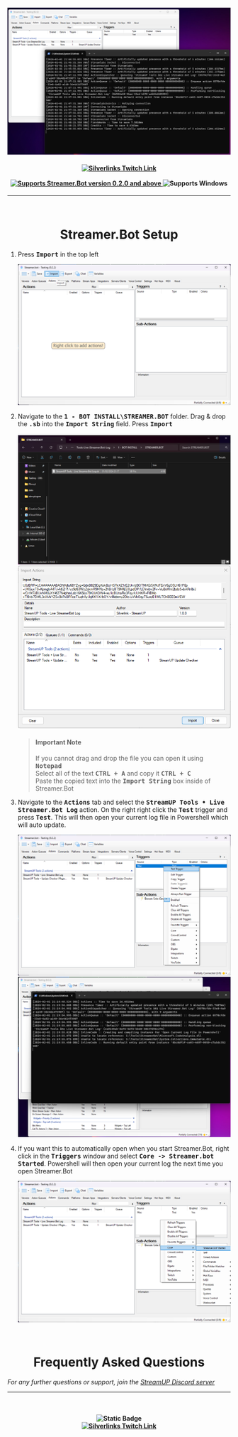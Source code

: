 <h4 align="center">
  <img src="../Assets/Live Streamer.Bot Log - Banner.png" alt="Live SB Log">
</h4>

<h4 align="center">
  <a href="https://www.twitch.tv/silverlink">
    <img alt="Silverlinks Twitch Link" src="https://img.shields.io/badge/Created%20by%20Silverlink%20-white?style=for-the-badge">
  </a>
  <br><br>
    <a href="https://streamer.bot">
        <img alt="Supports Streamer.Bot version 0.2.0 and above" src="https://img.shields.io/badge/Streamer.Bot-v0.2.0+-%23FFFFFF?style=for-the-badge&labelColor=9038e8">
    </a>
    <img alt="Supports Windows" src="https://img.shields.io/badge/Windows-%23FFFFFF?style=for-the-badge&logo=windows&labelColor=00a2ed">
</h4>

---

<br>

<h1 align="center">
        Streamer.Bot Setup
</h1>

1. Press <kbd><b>Import</b></kbd> in the top left<br>

   <img src="../Assets/Live SB Log - Import 1.png" alt="StreamerBot import ui screenshot">

2. Navigate to the <kbd><b>1 - BOT INSTALL\STREAMER.BOT</b></kbd> folder. Drag & drop the <kbd><b>.sb</b></kbd> into the <kbd><b>Import String</kbd></b> field. Press <kbd><b>Import</b></kbd><br><br>
    <img src="../Assets/Live SB Log - Import 2.png" alt=".SB file import screenshot">
    <img src="../Assets/Live SB Log - Import 3.png" alt=".SB file import screenshot"><br>
    > <h4>Important Note</h4>
    > If you cannot drag and drop the file you can open it using <kbd><b>Notepad</b></kbd><br>
    > Select all of the text <kbd><b>CTRL + A</b></kbd> and copy it <kbd><b>CTRL + C</b></kbd><br>
    > Paste the copied text into the <kbd><b>Import String</b></kbd> box inside of Streamer.Bot<br>

3. Navigate to the <kbd><b>Actions</b></kbd> tab and select the <kbd><b>StreamUP Tools • Live Streamer.Bot Log</b></kbd> action. On the right right click the <kbd><b>Test</b></kbd> trigger and press <kbd><b>Test</b></kbd>. This will then open your current log file in Powershell which will auto update.

   <img src="../Assets/Live SB Log - How To Use 1.png" alt="StreamerBot import ui screenshot">
   <img src="../Assets/Live SB Log - How To Use 2.png" alt="StreamerBot import ui screenshot">

4. If you want this to automatically open when you start Streamer.Bot, right click in the <kbd><b>Triggers</b></kbd> window and select <kbd><b>Core -> Streamer.bot Started</b></kbd>. Powershell will then open your current log the next time you open Streamer.Bot

   <img src="../Assets/Live SB Log - Add SB Start Trigger.png" alt="StreamerBot import ui screenshot">

<br>

<h1 align="center">
        Frequently Asked Questions
</h1>

*For any further questions or support, join the [StreamUP Discord server](https://discord.com/invite/RnDKRaVCEu?)*

---

<br>

<h4 align="center">
  <img alt="Static Badge" src="https://img.shields.io/badge/A%20StreamUP%20Product-%23fc6caf?style=for-the-badge"><br>
  <a href="https://www.twitch.tv/silverlink">
    <img alt="Silverlinks Twitch Link" src="https://img.shields.io/badge/Created%20by%20Silverlink%20-white?style=for-the-badge">
  </a>
</h4>
